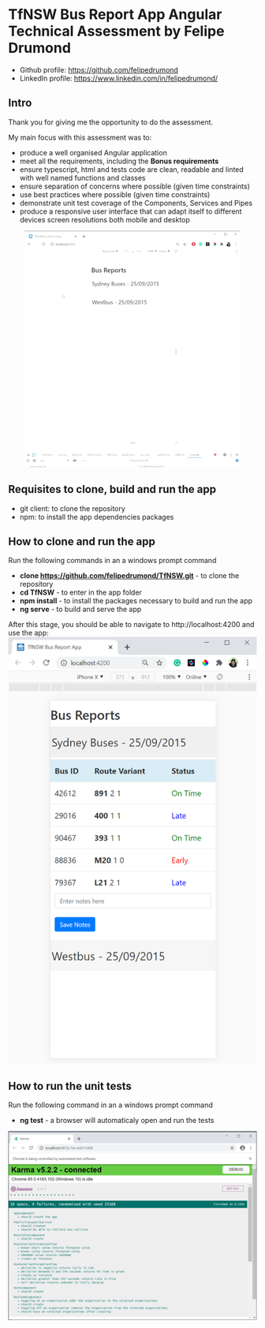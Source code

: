 # 

# TfNSW Bus Report App Angular Technical Assessment by Felipe Drumond
* Github profile: https://github.com/felipedrumond
* LinkedIn profile: https://www.linkedin.com/in/felipedrumond/

## Intro
Thank you for giving me the opportunity to do the assessment.

My main focus with this assessment was to:

* produce a well organised Angular application
* meet all the requirements, including the **Bonus requirements**
* ensure typescript, html and tests code are clean, readable and linted with well named functions and classes
* ensure separation of concerns where possible (given time constraints)
* use best practices where possible (given time constraints)
* demonstrate unit test coverage of the Components, Services and Pipes
* produce a responsive user interface that can adapt itself to different devices screen resolutions both mobile and desktop

<p align="center">
  <img src="/documentation/images/responsive-app.gif">
</p>


## Requisites to clone, build and run the app
* git client: to clone the repository
* npm: to install the app dependencies packages


## How to clone and run the app

Run the following commands in an a windows prompt command

* **clone https://github.com/felipedrumond/TfNSW.git** - to clone the repository
* **cd TfNSW** - to enter in the app folder
* **npm install** - to  install the packages necessary to build and run the app
* **ng serve** - to build and serve the app

After this stage, you should be able to navigate to http://localhost:4200 and use the app:
![App](/documentation/images/app.png "App")


## How to run the unit tests

Run the following command in an a windows prompt command
* **ng test** - a browser will automaticaly open and run the tests

![Test results](/documentation/images/tests.png "Test results")